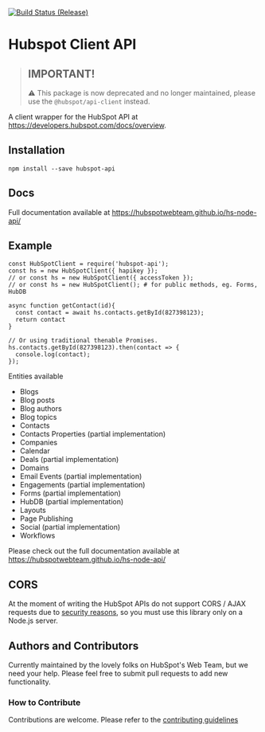 [![Build Status (Release)](https://github.com/hubspotwebteam/hs-node-api/workflows/Build%20and%20publish%20npm%20package/badge.svg)](https://github.com/HubSpotWebTeam/hs-node-api/actions?workflow=Build+and+publish+npm+package)
# Hubspot Client API

> ## IMPORTANT!
> :warning: This package is now deprecated and no longer maintained, please use the `@hubspot/api-client` instead.

A client wrapper for the HubSpot API at https://developers.hubspot.com/docs/overview.

## Installation

```
npm install --save hubspot-api
```

## Docs

Full documentation available at https://hubspotwebteam.github.io/hs-node-api/

## Example

```
const HubSpotClient = require('hubspot-api');
const hs = new HubSpotClient({ hapikey });
// or const hs = new HubSpotClient({ accessToken });
// or const hs = new HubSpotClient(); # for public methods, eg. Forms, HubDB

async function getContact(id){
  const contact = await hs.contacts.getById(827398123);
  return contact
}

// Or using traditional thenable Promises.
hs.contacts.getById(827398123).then(contact => {
  console.log(contact);
});
```

Entities available

- Blogs
- Blog posts
- Blog authors
- Blog topics
- Contacts
- Contacts Properties (partial implementation)
- Companies
- Calendar
- Deals (partial implementation)
- Domains
- Email Events (partial implementation)
- Engagements (partial implementation)
- Forms (partial implementation)
- HubDB (partial implementation)
- Layouts
- Page Publishing
- Social (partial implementation)
- Workflows

Please check out the full documentation available at https://hubspotwebteam.github.io/hs-node-api/

## CORS

At the moment of writing the HubSpot APIs do not support CORS / AJAX requests due to [security reasons](https://developers.hubspot.com/docs/faq/do-hubspot-apis-support-ajax-request), so you must use this library only on a Node.js server.

## Authors and Contributors

Currently maintained by the lovely folks on HubSpot's Web Team, but we need your help. Please feel free to submit pull requests to add new functionality.

### How to Contribute

Contributions are welcome. Please refer to the [contributing guidelines](https://github.com/HubSpotWebTeam/hs-node-api/blob/master/CONTRIBUTING.md)
